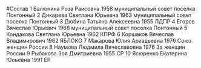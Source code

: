 #Состав
1 Валюнина Роза Раисовна 1958 муниципальный совет поселка Понтонный
2 Дикарева Светлана Юрьевна 1963 муниципальный совет поселка Понтонный
3 Дюбина Татьяна Алексеевна 1955 ЛДПР
4 Егоров Вячеслав Юрьевич 1968 муниципальный совет поселка Понтонный
5 Кондакова Светлана Юрьевна 1962 КПРФ
6 Коршаков Вячеслав Владимирович 1962 ЯБЛОКО
7 Макарова Юлия Аркадьевна 1976 Союз женщин России
8 Наумова Людмила Вячеславовна 1976 За женщин России
9 Рыбакова Зоя Дмитриевна 1955 СР
10 Ясюренко Екатерина Юоьевна 1991 ЕР
